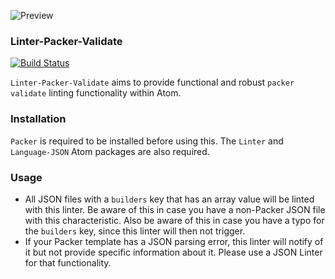 ![Preview](https://raw.githubusercontent.com/mschuchard/linter-packer-validate/master/linter_packer_validate.png)

### Linter-Packer-Validate
[![Build Status](https://travis-ci.org/mschuchard/linter-packer-validate.svg?branch=master)](https://travis-ci.org/mschuchard/linter-packer-validate)

`Linter-Packer-Validate` aims to provide functional and robust `packer validate` linting functionality within Atom.

### Installation
`Packer` is required to be installed before using this. The `Linter` and `Language-JSON` Atom packages are also required.

### Usage
- All JSON files with a `builders` key that has an array value will be linted with this linter. Be aware of this in case you have a non-Packer JSON file with this characteristic. Also be aware of this in case you have a typo for the `builders` key, since this linter will then not trigger.
- If your Packer template has a JSON parsing error, this linter will notify of it but not provide specific information about it. Please use a JSON Linter for that functionality.
